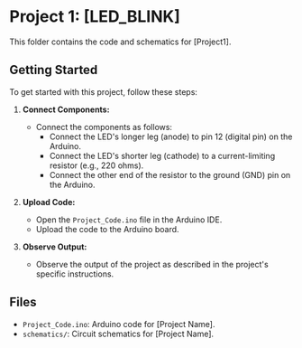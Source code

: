 # Project 1: [LED_BLINK]

This folder contains the code and schematics for [Project1].

## Getting Started

To get started with this project, follow these steps:

1. **Connect Components:**
   - Connect the components as follows:
     - Connect the LED's longer leg (anode) to pin 12 (digital pin) on the Arduino.
     - Connect the LED's shorter leg (cathode) to a current-limiting resistor (e.g., 220 ohms).
     - Connect the other end of the resistor to the ground (GND) pin on the Arduino.

2. **Upload Code:**
   - Open the `Project_Code.ino` file in the Arduino IDE.
   - Upload the code to the Arduino board.

3. **Observe Output:**
   - Observe the output of the project as described in the project's specific instructions.

## Files

- `Project_Code.ino`: Arduino code for [Project Name].
- `schematics/`: Circuit schematics for [Project Name].
